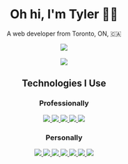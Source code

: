 <h1 align='center'>
  Oh hi, I'm Tyler 🕺🏻
</h1>

<p align='center'>
  A web developer from Toronto, ON, 🇨🇦 
</p>

<div align='center'>  
  <a href="https://www.linkedin.com/in/tylerrwmiller/">
    <img src="https://img.shields.io/badge/linkedin-%230077B5.svg?&style=for-the-badge&logo=linkedin&logoColor=white" />
  </a>
  <br />
  <br />
</div>

<div align='center'>  
  <img src="https://github-readme-stats.vercel.app/api?username=t-miller&show_icons=true&count_private=true&theme=dark">
</div>

<h2 align='center'>Technologies I Use</h2>
<h3 align='center'>Professionally</h3>
<div align='center'>
  <a href="https://www.appian.com">
    <img src="https://img.shields.io/badge/Appian-2322F0?style=for-the-badge&logo=Appian&logoColor=white" />
  </a>
  <a href="https://bitbucket.org/">
    <img src="https://img.shields.io/badge/Bitbucket-0747a6?style=for-the-badge&logo=bitbucket&logoColor=white" />
  </a>
  <a href="https://www.ecma-international.org/technical-committees/tc39/">
    <img src="https://img.shields.io/badge/JavaScript-323330?style=for-the-badge&logo=javascript&logoColor=F7DF1E" />
  </a>
  <a href="https://www.atlassian.com/software/jira">
    <img src="https://img.shields.io/badge/Jira-0052CC?style=for-the-badge&logo=Jira&logoColor=white" />
  </a>
  <a href="https://mariadb.org/">
    <img src="https://img.shields.io/badge/MariaDB-003545?style=for-the-badge&logo=mariadb&logoColor=white" />
  </a>
</div>
<h3 align='center'>Personally</h3>
<div align='center'>
  <a href="https://github.com/">
    <img src="https://img.shields.io/badge/GitHub-100000?style=for-the-badge&logo=github&logoColor=white" />
  </a>
  <a href="https://www.netlify.com/">
    <img src="https://img.shields.io/badge/Netlify-00C7B7?style=for-the-badge&logo=netlify&logoColor=white" />
  </a>
  <a href="https://nodejs.org/en/">
    <img src="https://img.shields.io/badge/Node%20js-339933?style=for-the-badge&logo=nodedotjs&logoColor=white" />
  </a>
  <a href="https://www.python.org/">
    <img src="https://img.shields.io/badge/Python-FFD43B?style=for-the-badge&logo=python&logoColor=blue" />
  </a>
  <a href="https://kit.svelte.dev/">
    <img src="https://img.shields.io/badge/SvelteKit-FF3E00?style=for-the-badge&logo=Svelte&logoColor=white" />
  </a>
  <a href="https://tailwindcss.com/">
    <img src="https://img.shields.io/badge/Tailwind_CSS-38B2AC?style=for-the-badge&logo=tailwind-css&logoColor=white" />
  </a>
  <a href="https://www.typescriptlang.org/">
    <img src="https://img.shields.io/badge/TypeScript-007ACC?style=for-the-badge&logo=typescript&logoColor=white" />
  </a>
</div>
